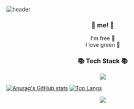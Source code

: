 ![header](https://capsule-render.vercel.app/api?type=waving&color=gradient&height=200&section=header&text=Hi!%20I'm%20Hyein!&fontAlign=28&fontAlignY=40&fontSize=70&fontColor=ffffff)

<h3 align="center">👋 me! 👋</h3>
<p align="center">
I'm free 🗽 <br>
I love green 💚
</p>

<h3 align="center">📚 Tech Stack 📚</h3>
<p align="center">
 <img src="http://img.shields.io/badge/-java-yellow?style=flat-square&logo=Instagram" style="height:auto; margin-left:10px; margin-right:10px;"/>
</p>

[![Anurag's GitHub stats](https://github-readme-stats.vercel.app/api?username=hyeinisfree&hide_title=true&show_icons=true&include_all_commits=true&disable_animations=true&theme=vue)](https://github.com/anuraghazra/github-readme-stats)
[![Top Langs](https://github-readme-stats.vercel.app/api/top-langs/?username=hyeinisfree&hide_title=true&layout=compact)](https://github.com/anuraghazra/github-readme-stats)


<p align="center">
  <a href="https://hits.seeyoufarm.com"><img src="https://hits.seeyoufarm.com/api/count/incr/badge.svg?url=https%3A%2F%2Fgithub.com%2Fhyeinisfree&count_bg=%23DB8D79&title_bg=%23807171&icon=github.svg&icon_color=%23E7E7E7&title=hits&edge_flat=false"/></a>
</p>
